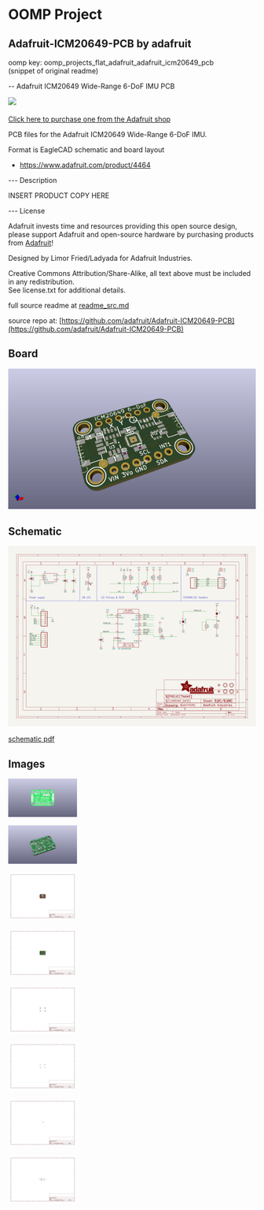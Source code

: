 # OOMP Project  
## Adafruit-ICM20649-PCB  by adafruit  
  
oomp key: oomp_projects_flat_adafruit_adafruit_icm20649_pcb  
(snippet of original readme)  
  
-- Adafruit ICM20649 Wide-Range 6-DoF IMU PCB  
  
<a href="http://www.adafruit.com/products/4464"><img src="assets/4464.jpg?raw=true" width="500px"><br/>  
Click here to purchase one from the Adafruit shop</a>  
  
PCB files for the Adafruit ICM20649 Wide-Range 6-DoF IMU.   
  
Format is EagleCAD schematic and board layout  
* https://www.adafruit.com/product/4464  
  
--- Description  
  
INSERT PRODUCT COPY HERE  
  
--- License  
  
Adafruit invests time and resources providing this open source design, please support Adafruit and open-source hardware by purchasing products from [Adafruit](https://www.adafruit.com)!  
  
Designed by Limor Fried/Ladyada for Adafruit Industries.  
  
Creative Commons Attribution/Share-Alike, all text above must be included in any redistribution.   
See license.txt for additional details.  
  
  full source readme at [readme_src.md](readme_src.md)  
  
source repo at: [https://github.com/adafruit/Adafruit-ICM20649-PCB](https://github.com/adafruit/Adafruit-ICM20649-PCB)  
## Board  
  
[![working_3d.png](working_3d_600.png)](working_3d.png)  
## Schematic  
  
[![working_schematic.png](working_schematic_600.png)](working_schematic.png)  
  
[schematic pdf](working_schematic.pdf)  
## Images  
  
[![working_3D_bottom.png](working_3D_bottom_140.png)](working_3D_bottom.png)  
  
[![working_3D_top.png](working_3D_top_140.png)](working_3D_top.png)  
  
[![working_assembly_page_01.png](working_assembly_page_01_140.png)](working_assembly_page_01.png)  
  
[![working_assembly_page_02.png](working_assembly_page_02_140.png)](working_assembly_page_02.png)  
  
[![working_assembly_page_03.png](working_assembly_page_03_140.png)](working_assembly_page_03.png)  
  
[![working_assembly_page_04.png](working_assembly_page_04_140.png)](working_assembly_page_04.png)  
  
[![working_assembly_page_05.png](working_assembly_page_05_140.png)](working_assembly_page_05.png)  
  
[![working_assembly_page_06.png](working_assembly_page_06_140.png)](working_assembly_page_06.png)  
